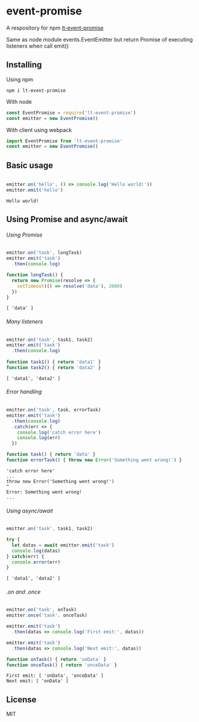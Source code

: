 # event-promise
A respository for npm [lt-event-promise](https://www.npmjs.com/package/lt-event-promise)

Same as node module events.EventEmitter but return Promise of executing listeners when call emit()

## Installing

Using npm

```console
npm i lt-event-promise
```

With node
```js
const EventPromise = require('lt-event-promise')
const emitter = new EventPromise()
```

With client using webpack
```js
import EventPromise from 'lt-event-promise'
const emitter = new EventPromise()
```

## Basic usage

```js

emitter.on('hello', () => console.log('Hello world!'))
emitter.emit('hello')

```

```console
Hello world!
```

## Using Promise and async/await

###### Using Promise

```js
emitter.on('task', longTask)
emitter.emit('task')
  .then(console.log)

function longTask() {
  return new Promise(resolve => {
    setTimeout(() => resolve('data'), 2000)
  })
}
```

```console
[ 'data' ]
```

###### Many listeners

```js
emitter.on('task', task1, task2)
emitter.emit('task')
  .then(console.log)
  
function task1() { return 'data1' }
function task2() { return 'data2' }
```

```console
[ 'data1', 'data2' ]
```

###### Error handling

```js
emitter.on('task', task, errorTask)
emitter.emit('task')
  .then(console.log)
  .catch(err => {
    console.log('catch error here')
    console.log(err)
  })

function task() { return 'data' }
function errorTask() { throw new Error('Something went wrong!') }
```

```console
'catch error here'
...
throw new Error('Something went wrong!')
^
Error: Something went wrong!
...
```

###### Using async/await

```js
emitter.on('task', task1, task2)

try {
  let datas = await emitter.emit('task')
  console.log(datas)
} catch(err) {
  console.error(err)
}
```
```console
[ 'data1', 'data2' ]
```

###### .on and .once

```js
emitter.on('task', onTask)
emitter.once('task', onceTask)

emitter.emit('task')
  .then(datas => console.log('First emit:', datas))

emitter.emit('task')
  .then(datas => console.log('Next emit:', datas))

function onTask() { return 'onData' }
function onceTask() { return 'onceData' }
```

```console
First emit: [ 'onData', 'onceData' ]
Next emit: [ 'onData' ]
```

## License

MIT
